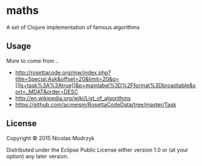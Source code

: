 # maths

A set of Clojure implementation of famous algorithms

## Usage

More to come from ..

* http://rosettacode.org/mw/index.php?title=Special:Ask&offset=20&limit=20&q=[[Is+task%3A%3Atrue]]&p=mainlabel%3D%2Fformat%3Dbroadtable&sort=_MDAT&order=DESC
* http://en.wikipedia.org/wiki/List_of_algorithms
* https://github.com/acmeism/RosettaCodeData/tree/master/Task

## License

Copyright © 2015 Nicolas Modrzyk

Distributed under the Eclipse Public License either version 1.0 or (at
your option) any later version.
